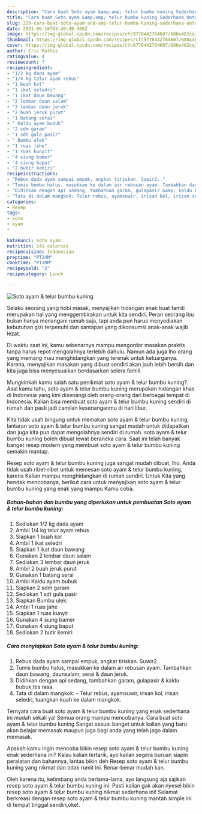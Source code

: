 ```yaml
---
description: "Cara buat Soto ayam &amp;amp; telur bumbu kuning Sederhana Untuk Jualan"
title: "Cara buat Soto ayam &amp;amp; telur bumbu kuning Sederhana Untuk Jualan"
slug: 229-cara-buat-soto-ayam-and-amp-telur-bumbu-kuning-sederhana-untuk-jualan
date: 2021-06-16T03:40:49.466Z
image: https://img-global.cpcdn.com/recipes/cfc9778442764607/680x482cq70/soto-ayam-telur-bumbu-kuning-foto-resep-utama.jpg
thumbnail: https://img-global.cpcdn.com/recipes/cfc9778442764607/680x482cq70/soto-ayam-telur-bumbu-kuning-foto-resep-utama.jpg
cover: https://img-global.cpcdn.com/recipes/cfc9778442764607/680x482cq70/soto-ayam-telur-bumbu-kuning-foto-resep-utama.jpg
author: Eric Mathis
ratingvalue: 4
reviewcount: 7
recipeingredient:
- "1/2 kg dada ayam"
- "1/4 kg telur ayam rebus"
- "1 buah kol"
- "1 ikat seledri"
- "1 ikat daun bawang"
- "2 lembar daun salam"
- "3 lembar daun jeruk"
- "2 buah jeruk purut"
- "1 batang serai"
- " Kaldu ayam bubuk"
- "2 sdm garam"
- "1 sdt gula pasir"
- " Bumbu ulek"
- "1 ruas jahe"
- "1 ruas kunyit"
- "4 siung bamer"
- "4 siung baput"
- "2 butir kemiri"
recipeinstructions:
- "Rebus dada ayam sampai empuk, angkat tiriskan. Suwir2.."
- "Tumis bumbu halus, masukkan ke dalam air rebusan ayam. Tambahkan daun bawang, daunsalam, serai &amp; daun jeruk."
- "Didihkan dengan api sedang, tambahkan garam, gulapasir &amp; kaldu bubuk,tes rasa."
- "Tata di dalam mangkok: Telur rebus, ayamsuwir, irisan kol, irisan seledri, tuangkan kuah ke dalam mangkok."
categories:
- Resep
tags:
- soto
- ayam
- 

katakunci: soto ayam  
nutrition: 141 calories
recipecuisine: Indonesian
preptime: "PT24M"
cooktime: "PT30M"
recipeyield: "2"
recipecategory: Lunch

---
```



![Soto ayam &amp; telur bumbu kuning](https://img-global.cpcdn.com/recipes/cfc9778442764607/680x482cq70/soto-ayam-telur-bumbu-kuning-foto-resep-utama.jpg)

Selaku seorang yang hobi masak, menyajikan hidangan enak buat famili merupakan hal yang menggembirakan untuk kita sendiri. Peran seorang ibu bukan hanya menangani rumah saja, tapi anda pun harus menyediakan kebutuhan gizi terpenuhi dan santapan yang dikonsumsi anak-anak wajib lezat.

Di waktu  saat ini, kamu sebenarnya mampu mengorder masakan praktis tanpa harus repot mengolahnya terlebih dahulu. Namun ada juga lho orang yang memang mau menghidangkan yang terenak untuk keluarganya. Karena, menyajikan masakan yang dibuat sendiri akan jauh lebih bersih dan kita juga bisa menyesuaikan berdasarkan selera famili. 



Mungkinkah kamu salah satu penikmat soto ayam &amp; telur bumbu kuning?. Asal kamu tahu, soto ayam &amp; telur bumbu kuning merupakan hidangan khas di Indonesia yang kini disenangi oleh orang-orang dari berbagai tempat di Indonesia. Kalian bisa membuat soto ayam &amp; telur bumbu kuning sendiri di rumah dan pasti jadi camilan kesenanganmu di hari libur.

Kita tidak usah bingung untuk memakan soto ayam &amp; telur bumbu kuning, lantaran soto ayam &amp; telur bumbu kuning sangat mudah untuk didapatkan dan juga kita pun dapat mengolahnya sendiri di rumah. soto ayam &amp; telur bumbu kuning boleh dibuat lewat beraneka cara. Saat ini telah banyak banget resep modern yang membuat soto ayam &amp; telur bumbu kuning semakin mantap.

Resep soto ayam &amp; telur bumbu kuning juga sangat mudah dibuat, lho. Anda tidak usah ribet-ribet untuk memesan soto ayam &amp; telur bumbu kuning, karena Kalian mampu menghidangkan di rumah sendiri. Untuk Kita yang hendak mencobanya, berikut cara untuk menyajikan soto ayam &amp; telur bumbu kuning yang enak yang mampu Kamu coba.

<!--inarticleads1-->

##### Bahan-bahan dan bumbu yang diperlukan untuk pembuatan Soto ayam &amp; telur bumbu kuning:

1. Sediakan 1/2 kg dada ayam
1. Ambil 1/4 kg telur ayam rebus
1. Siapkan 1 buah kol
1. Ambil 1 ikat seledri
1. Siapkan 1 ikat daun bawang
1. Gunakan 2 lembar daun salam
1. Sediakan 3 lembar daun jeruk
1. Ambil 2 buah jeruk purut
1. Gunakan 1 batang serai
1. Ambil  Kaldu ayam bubuk
1. Siapkan 2 sdm garam
1. Sediakan 1 sdt gula pasir
1. Siapkan  Bumbu ulek:
1. Ambil 1 ruas jahe
1. Siapkan 1 ruas kunyit
1. Gunakan 4 siung bamer
1. Gunakan 4 siung baput
1. Sediakan 2 butir kemiri




<!--inarticleads2-->

##### Cara menyiapkan Soto ayam &amp; telur bumbu kuning:

1. Rebus dada ayam sampai empuk, angkat tiriskan. Suwir2..
1. Tumis bumbu halus, masukkan ke dalam air rebusan ayam. Tambahkan daun bawang, daunsalam, serai &amp; daun jeruk.
1. Didihkan dengan api sedang, tambahkan garam, gulapasir &amp; kaldu bubuk,tes rasa.
1. Tata di dalam mangkok: - Telur rebus, ayamsuwir, irisan kol, irisan seledri, tuangkan kuah ke dalam mangkok.




Ternyata cara buat soto ayam &amp; telur bumbu kuning yang enak sederhana ini mudah sekali ya! Semua orang mampu mencobanya. Cara buat soto ayam &amp; telur bumbu kuning Sangat sesuai banget untuk kalian yang baru akan belajar memasak maupun juga bagi anda yang telah jago dalam memasak.

Apakah kamu ingin mencoba bikin resep soto ayam &amp; telur bumbu kuning enak sederhana ini? Kalau kalian tertarik, ayo kalian segera buruan siapin peralatan dan bahannya, lantas bikin deh Resep soto ayam &amp; telur bumbu kuning yang nikmat dan tidak rumit ini. Benar-benar mudah kan. 

Oleh karena itu, ketimbang anda berlama-lama, ayo langsung aja sajikan resep soto ayam &amp; telur bumbu kuning ini. Pasti kalian gak akan nyesel bikin resep soto ayam &amp; telur bumbu kuning nikmat sederhana ini! Selamat berkreasi dengan resep soto ayam &amp; telur bumbu kuning mantab simple ini di tempat tinggal sendiri,oke!.

